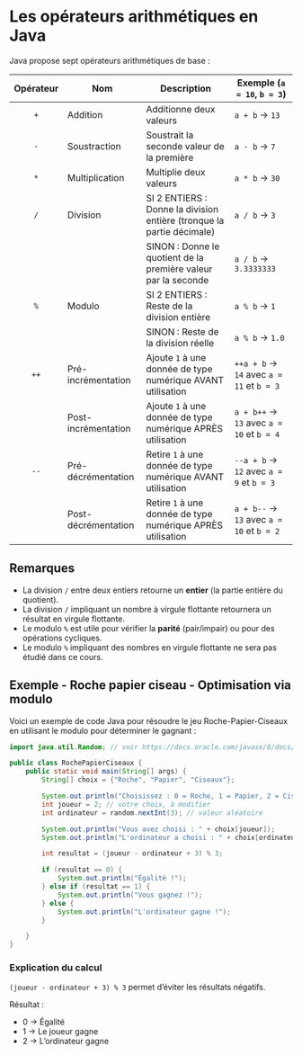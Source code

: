 # Les opérateurs arithmétiques en Java

Java propose sept opérateurs arithmétiques de base :

|Opérateur|Nom|Description|Exemple (`a = 10`, `b = 3`)|
|:---:|---|---|---|
|`+`|Addition| Additionne deux valeurs|`a + b` → `13`|
|`-`|Soustraction| Soustrait la seconde valeur de la première|`a - b` → `7`|
|`*`|Multiplication| Multiplie deux valeurs|`a * b` → `30`|
|`/`|Division|SI 2 ENTIERS : Donne la division entière (tronque la partie décimale)|`a / b` → `3`|
|||SINON : Donne le quotient de la première valeur par la seconde|`a / b` → `3.3333333`|
|`%`|Modulo|SI 2 ENTIERS : Reste de la division entière|`a % b` → `1`|
|||SINON : Reste de la division réelle|`a % b` → `1.0`|
|`++`|Pré-incrémentation|Ajoute `1` à une donnée de type numérique AVANT utilisation|`++a + b` → `14` avec `a = 11` et `b = 3`|
||Post-incrémentation|Ajoute `1` à une donnée de type numérique APRÈS utilisation|`a + b++` → `13` avec `a = 10` et `b = 4`|
|`--`|Pré-décrémentation|Retire `1` à une donnée de type numérique AVANT utilisation|`--a + b` → `12` avec `a = 9` et `b = 3`|
||Post-décrémentation|Retire `1` à une donnée de type numérique APRÈS utilisation|`a + b--` → `13` avec `a = 10` et `b = 2`|

## Remarques

- La division `/` entre deux entiers retourne un **entier** (la partie entière du quotient).
- La division `/` impliquant un nombre à virgule flottante retournera un résultat en virgule flottante.
- Le modulo `%` est utile pour vérifier la **parité** (pair/impair) ou pour des opérations cycliques.
- Le modulo `%` impliquant des nombres en virgule flottante ne sera pas étudié dans ce cours.

## Exemple - Roche papier ciseau - Optimisation via modulo

Voici un exemple de code Java pour résoudre le jeu Roche-Papier-Ciseaux en utilisant le modulo pour déterminer le gagnant :

```java
import java.util.Random; // voir https://docs.oracle.com/javase/8/docs/api/java/util/Random.html

public class RochePapierCiseaux {
    public static void main(String[] args) {
        String[] choix = {"Roche", "Papier", "Ciseaux"};

        System.out.println("Choisissez : 0 = Roche, 1 = Papier, 2 = Ciseaux");
        int joueur = 2; // votre choix, à modifier 
        int ordinateur = random.nextInt(3); // valeur aléatoire

        System.out.println("Vous avez choisi : " + choix[joueur]);
        System.out.println("L'ordinateur a choisi : " + choix[ordinateur]);

        int resultat = (joueur - ordinateur + 3) % 3;

        if (resultat == 0) {
            System.out.println("Égalité !");
        } else if (resultat == 1) {
            System.out.println("Vous gagnez !");
        } else {
            System.out.println("L'ordinateur gagne !");
        }

    }
}
```

### Explication du calcul

`(joueur - ordinateur + 3) % 3` permet d’éviter les résultats négatifs.

Résultat :

- 0 → Égalité
- 1 → Le joueur gagne
- 2 → L’ordinateur gagne
